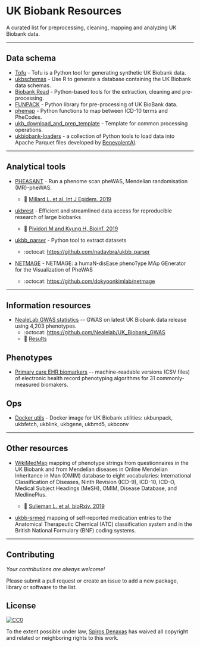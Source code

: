 # UK Biobank Resources

A curated list for preprocessing, cleaning, mapping and analyzing UK Biobank data.

<hr>

## Data schema

* [Tofu](https://github.com/spiros/tofu) - Tofu is a Python tool for generating synthetic UK Biobank data.
* [ukbschemas](https://github.com/bjcairns/ukbschemas) - Use R to generate a database containing the UK Biobank data schemas.
* [Biobank Read](https://github.com/saphir746/BiobankRead-Bash) - Python-based tools for the extraction, cleaning and pre-processing.
* [FUNPACK](https://git.fmrib.ox.ac.uk/fsl/funpack/) - Python library for pre-processing of UK BioBank data.
* [phemap](https://github.com/spiros/phemap) - Python functions to map between ICD-10 terms and PheCodes.
* [ukb_download_and_prep_template](https://github.com/activityMonitoring/ukb_download_and_prep_template) - Template for common processing operations.
* [ukbiobank-loaders](https://github.com/BenevolentAI/ukbiobank-loaders) - a collection of Python tools to load data into Apache Parquet files developed by [BenevolentAI](https://www.benevolent.com/).
<hr>

## Analytical tools

* [PHEASANT](https://github.com/MRCIEU/PHESANT) - Run a phenome scan pheWAS, Mendelian randomisation (MR)-pheWAS. 
    * 📝 [Millard L. et al. Int J Epidem. 2019](https://www.biorxiv.org/content/10.1101/111500v1)
* [ukbrest](https://github.com/hakyimlab/ukbrest) -  Efficient and streamlined data access for reproducible research of large biobanks
    * 📝 [Pividori M and Kyung H, Bioinf. 2019](https://academic.oup.com/bioinformatics/article/35/11/1971/5161083)
* [ukbb_parser](https://github.com/nadavbra/ukbb_parser) - Python tool to extract datasets
   * :octocat: https://github.com/nadavbra/ukbb_parser

* [NETMAGE](https://www.biorxiv.org/content/10.1101/2020.10.27.357103v1.full) - NETMAGE: a humaN-disEase phenoType MAp GEnerator for the Visualization of PheWAS
   * :octocat: https://github.com/dokyoonkimlab/netmage

<hr>

## Information resources

* [NealeLab GWAS statistics](http://www.nealelab.is/uk-biobank) -- GWAS on latest UK Biobank data release using 4,203 phenotypes.
   * :octocat: https://github.com/Nealelab/UK_Biobank_GWAS
   * :floppy_disk: [Results](https://docs.google.com/spreadsheets/d/1kvPoupSzsSFBNSztMzl04xMoSC3Kcx3CrjVf4yBmESU/edit?ts=5b5f17db#gid=227859291)

## Phenotypes

* [Primary care EHR biomarkers](https://github.com/spiros/ukb-biomarker-phenotypes) -- machine-readable versions (CSV files) of electronic health record phenotyping algorithms for 31 commonly-measured biomakers.

## Ops

* [Docker utils](https://github.com/spiros/docker-ukbiobank-utils) - Docker image for UK Biobank utilities: ukbunpack, ukbfetch, ukblink, ukbgene, ukbmd5, ukbconv 

<hr>

## Other resources

* [WikiMedMap](https://github.com/Linasulieman/WikiMedMap) mapping of phenotype strings from questionnaires in the UK Biobank and from Mendelian diseases in Online Mendelian Inheritance in Man (OMIM) database to eight vocabularies: International Classification of Diseases, Ninth Revision (ICD-9), ICD-10, ICD-O, Medical Subject Headings (MeSH), OMIM, Disease Database, and MedlinePlus. 
    * 📝 [Sulieman L. et al. bioRxiv. 2019](https://www.biorxiv.org/content/10.1101/727792v1)

* [ukbb-srmed](https://github.com/PhilAppleby/ukbb-srmed) mapping of self-reported medication entries to the Anatomical Therapeutic Chemical (ATC) classification system and in the British National Formulary (BNF) coding systems.
 
<hr>

## Contributing

*Your contributions are always welcome!* 

Please submit a pull request or create an issue to add a new package, library or software to the list.


## License

[![CC0](http://mirrors.creativecommons.org/presskit/buttons/88x31/svg/cc-zero.svg)](https://creativecommons.org/publicdomain/zero/1.0/)

To the extent possible under law, [Spiros Denaxas](http://denaxaslab.org) has waived all copyright and related or neighboring rights to this work.





